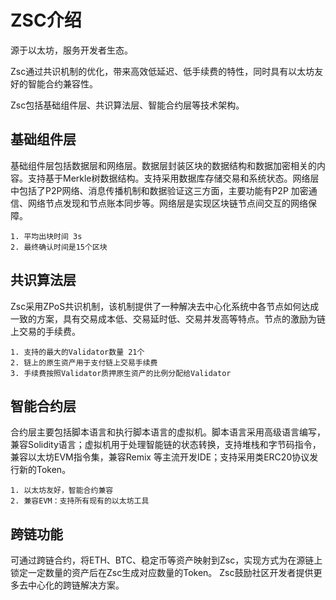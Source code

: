 # ZSC介绍

源于以太坊，服务开发者生态。

Zsc通过共识机制的优化，带来高效低延迟、低手续费的特性，同时具有以太坊友好的智能合约兼容性。

Zsc包括基础组件层、共识算法层、智能合约层等技术架构。

## 基础组件层

基础组件层包括数据层和网络层。数据层封装区块的数据结构和数据加密相关的内容。支持基于Merkle树数据结构。支持采用数据库存储交易和系统状态。网络层中包括了P2P网络、消息传播机制和数据验证这三方面，主要功能有P2P 加密通信、网络节点发现和节点账本同步等。网络层是实现区块链节点间交互的网络保障。
```
1. 平均出块时间 3s
2. 最终确认时间是15个区块
```

## 共识算法层

Zsc采用ZPoS共识机制，该机制提供了一种解决去中心化系统中各节点如何达成一致的方案，具有交易成本低、交易延时低、交易并发高等特点。节点的激励为链上交易的手续费。
```
1. 支持的最大的Validator数量 21个
2. 链上的原生资产用于支付链上交易手续费
3. 手续费按照Validator质押原生资产的比例分配给Validator
```
## 智能合约层
合约层主要包括脚本语言和执行脚本语言的虚拟机。脚本语言采用高级语言编写，兼容Solidity语言；虚拟机用于处理智能链的状态转换，支持堆栈和字节码指令，兼容以太坊EVM指令集，兼容Remix 等主流开发IDE；支持采用类ERC20协议发行新的Token。

```
1. 以太坊友好，智能合约兼容
2. 兼容EVM：支持所有现有的以太坊工具
```

## 跨链功能
可通过跨链合约，将ETH、BTC、稳定币等资产映射到Zsc，实现方式为在源链上锁定一定数量的资产后在Zsc生成对应数量的Token。
Zsc鼓励社区开发者提供更多去中心化的跨链解决方案。

